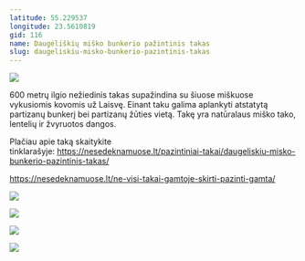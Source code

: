 ```yaml
---
latitude: 55.229537
longitude: 23.5610819
gid: 116
name: Daugėliškių miško bunkerio pažintinis takas
slug: daugeliskiu-misko-bunkerio-pazintinis-takas
---
```

![](https://doc-08-ag-mymaps.googleusercontent.com/untrusted/hostedimage/ihucu48q9m5s1hftel5u85tfdc/obihu0k5o5l39tgufa7njb0vvg/1641717000000/-WPmm_dsOCr8C_2Ftfdhs7CzXYdOD0wc/*/6AIsG_vYqUIWqxHlSw_LEvz79GS5Cy2QbzdMS7o30y6C0TIlU2MXjmdg-xySiI55RVMwFNUwmBEUuWw08qlZ73rsSPFfshAYCizQMPV6W8kqvDd-xfCQ1qseuiUPE7IydX49ubCsXjU-fgAIcUXUfFtdFmE6cyOXVyXKc2OvLcRG1LtORKlvTaYOfhItI_uFbpw?session=0&fife)  
  
600 metrų ilgio nežiedinis takas supažindina su šiuose miškuose vykusiomis kovomis už Laisvę. Einant taku galima aplankyti atstatytą partizanų bunkerį bei partizanų žūties vietą. Takę yra natūralaus miško tako, lentelių ir žvyruotos dangos.  
  
Plačiau apie taką skaitykite tinklarašyje: https://nesedeknamuose.lt/pazintiniai-takai/daugeliskiu-misko-bunkerio-pazintinis-takas/  
  
https://nesedeknamuose.lt/ne-visi-takai-gamtoje-skirti-pazinti-gamta/  
  
![](https://doc-0s-ag-mymaps.googleusercontent.com/untrusted/hostedimage/ihucu48q9m5s1hftel5u85tfdc/ehpga7u2d1fheiegldfauvfhq4/1641717000000/-WPmm_dsOCr8C_2Ftfdhs7CzXYdOD0wc/*/6AIsG_vZ-XqrB_H4iBB6gLGdmalb_aPWZlWQhTvQJIy9TL1QJ1VsTPaHAl9Xavlmb5Fw2aZJHzEHLFVdDhbOFyY7iuk6IfPIqaaniiD-_OlTZMtKK_GPAIJbKbdCN200UTlmQSOII2FajyRlOnDtnZdlrIMbSw-FirVQsezM15POYVyotFV-o8ErFOJsmtp_DQQ?session=0&fife)  
  
![](https://doc-0o-ag-mymaps.googleusercontent.com/untrusted/hostedimage/ihucu48q9m5s1hftel5u85tfdc/eo71catcvc3klv91gs916vani8/1641717000000/-WPmm_dsOCr8C_2Ftfdhs7CzXYdOD0wc/*/6AIsG_vYI-l9BiY9Oagas9glzmaJsrSz7OtBp9L31QmnkHduzDsjh2rTPiNhf6FUdXwghSeJr9Sg9EvhmXIbTorpJWv0gyYzwO6zFTIlIDuSOekwgyhsuWXEHjTILLdi4f689WLeOXEcBZcRz5BjqbsdalhbYiYoJs09uAcixk_cTolooUIb8Y-2zzG_DM8rhIQ?session=0&fife)  
  
![](https://doc-04-ag-mymaps.googleusercontent.com/untrusted/hostedimage/ihucu48q9m5s1hftel5u85tfdc/2lnloqaj93kbfki5blajg3jra8/1641717000000/-WPmm_dsOCr8C_2Ftfdhs7CzXYdOD0wc/*/6AIsG_vZ-bzIOKXknK2PAG8jtdi_hhaXVcgCxTUMHfA74fkPdzciubfChAl4VnkMjlVy6z6KBNUes0P1TZHI3gcSDyVWGpC-WAxch0g_qpM8KU7aCm0i8ZECjz0_TkPm_n9q94unKZlt40W6_MVQA7qIdammI6qgcUYtqcYKZ7lRTFTaenZF9HWt540selT-xPA?session=0&fife)  
  
![](https://doc-00-ag-mymaps.googleusercontent.com/untrusted/hostedimage/ihucu48q9m5s1hftel5u85tfdc/rvb64vh5no7p40due6nsp10c40/1641717000000/-WPmm_dsOCr8C_2Ftfdhs7CzXYdOD0wc/*/6AIsG_vY1RfmxRZuEJhCKTD9gb04al4b-qz4qaZxuInwggeHYd9h7ystwfYyJy-3J8wcUbJ3lVsk21rhW_K3wrexlz2l9FI4D2UFI-b4mXfFAnjMuq1NCG2bnx0FEO6Ntrt2D26PMwhmjOm8JO3ugFfR0w-cQD2lbWseDx2FL65xJttAbqvCRONTr7HbKD46-pA?session=0&fife)
